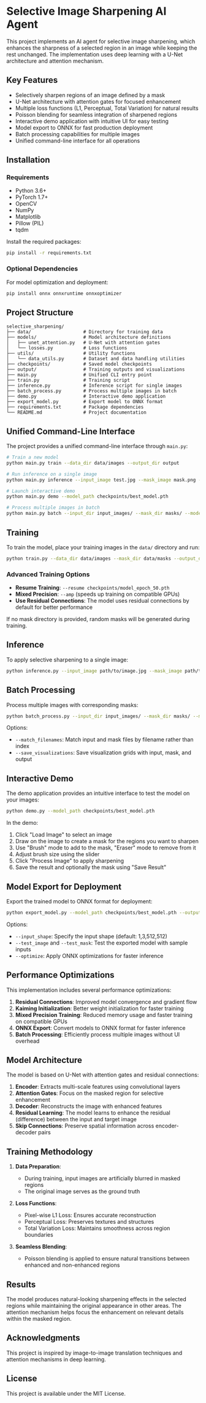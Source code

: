 # Selective Image Sharpening AI Agent

This project implements an AI agent for selective image sharpening, which enhances the sharpness of a selected region in an image while keeping the rest unchanged. The implementation uses deep learning with a U-Net architecture and attention mechanism.

## Key Features

- Selectively sharpen regions of an image defined by a mask
- U-Net architecture with attention gates for focused enhancement
- Multiple loss functions (L1, Perceptual, Total Variation) for natural results
- Poisson blending for seamless integration of sharpened regions
- Interactive demo application with intuitive UI for easy testing
- Model export to ONNX for fast production deployment
- Batch processing capabilities for multiple images
- Unified command-line interface for all operations

## Installation

### Requirements

- Python 3.6+
- PyTorch 1.7+
- OpenCV
- NumPy
- Matplotlib
- Pillow (PIL)
- tqdm

Install the required packages:

```bash
pip install -r requirements.txt
```

### Optional Dependencies
For model optimization and deployment:
```bash
pip install onnx onnxruntime onnxoptimizer
```

## Project Structure

```
selective_sharpening/
├── data/                   # Directory for training data
├── models/                 # Model architecture definitions
│   ├── unet_attention.py   # U-Net with attention gates
│   └── losses.py           # Loss functions
├── utils/                  # Utility functions
│   └── data_utils.py       # Dataset and data handling utilities
├── checkpoints/            # Saved model checkpoints
├── output/                 # Training outputs and visualizations
├── main.py                 # Unified CLI entry point
├── train.py                # Training script
├── inference.py            # Inference script for single images
├── batch_process.py        # Process multiple images in batch
├── demo.py                 # Interactive demo application
├── export_model.py         # Export model to ONNX format
├── requirements.txt        # Package dependencies
└── README.md               # Project documentation
```

## Unified Command-Line Interface

The project provides a unified command-line interface through `main.py`:

```bash
# Train a new model
python main.py train --data_dir data/images --output_dir output

# Run inference on a single image
python main.py inference --input_image test.jpg --mask_image mask.png --model_path checkpoints/best_model.pth

# Launch interactive demo
python main.py demo --model_path checkpoints/best_model.pth

# Process multiple images in batch
python main.py batch --input_dir input_images/ --mask_dir masks/ --model_path checkpoints/best_model.pth
```

## Training

To train the model, place your training images in the `data/` directory and run:

```bash
python train.py --data_dir data/images --mask_dir data/masks --output_dir output --checkpoint_dir checkpoints --epochs 100
```

### Advanced Training Options

- **Resume Training**: `--resume checkpoints/model_epoch_50.pth`
- **Mixed Precision**: `--amp` (speeds up training on compatible GPUs)
- **Use Residual Connections**: The model uses residual connections by default for better performance

If no mask directory is provided, random masks will be generated during training.

## Inference

To apply selective sharpening to a single image:

```bash
python inference.py --input_image path/to/image.jpg --mask_image path/to/mask.png --model_path checkpoints/best_model.pth --output_dir results
```

## Batch Processing

Process multiple images with corresponding masks:

```bash
python batch_process.py --input_dir input_images/ --mask_dir masks/ --model_path checkpoints/best_model.pth --output_dir results
```

Options:
- `--match_filenames`: Match input and mask files by filename rather than index
- `--save_visualizations`: Save visualization grids with input, mask, and output 

## Interactive Demo

The demo application provides an intuitive interface to test the model on your images:

```bash
python demo.py --model_path checkpoints/best_model.pth
```

In the demo:
1. Click "Load Image" to select an image
2. Draw on the image to create a mask for the regions you want to sharpen
3. Use "Brush" mode to add to the mask, "Eraser" mode to remove from it
4. Adjust brush size using the slider
5. Click "Process Image" to apply sharpening
6. Save the result and optionally the mask using "Save Result"

## Model Export for Deployment

Export the trained model to ONNX format for deployment:

```bash
python export_model.py --model_path checkpoints/best_model.pth --output_path model.onnx --optimize
```

Options:
- `--input_shape`: Specify the input shape (default: 1,3,512,512)
- `--test_image` and `--test_mask`: Test the exported model with sample inputs
- `--optimize`: Apply ONNX optimizations for faster inference

## Performance Optimizations

This implementation includes several performance optimizations:

1. **Residual Connections**: Improved model convergence and gradient flow
2. **Kaiming Initialization**: Better weight initialization for faster training
3. **Mixed Precision Training**: Reduced memory usage and faster training on compatible GPUs
4. **ONNX Export**: Convert models to ONNX format for faster inference
5. **Batch Processing**: Efficiently process multiple images without UI overhead

## Model Architecture

The model is based on U-Net with attention gates and residual connections:

1. **Encoder**: Extracts multi-scale features using convolutional layers
2. **Attention Gates**: Focus on the masked region for selective enhancement
3. **Decoder**: Reconstructs the image with enhanced features
4. **Residual Learning**: The model learns to enhance the residual (difference) between the input and target image
5. **Skip Connections**: Preserve spatial information across encoder-decoder pairs

## Training Methodology

1. **Data Preparation**: 
   - During training, input images are artificially blurred in masked regions
   - The original image serves as the ground truth

2. **Loss Functions**:
   - Pixel-wise L1 Loss: Ensures accurate reconstruction
   - Perceptual Loss: Preserves textures and structures
   - Total Variation Loss: Maintains smoothness across region boundaries

3. **Seamless Blending**:
   - Poisson blending is applied to ensure natural transitions between enhanced and non-enhanced regions

## Results

The model produces natural-looking sharpening effects in the selected regions while maintaining the original appearance in other areas. The attention mechanism helps focus the enhancement on relevant details within the masked region.

## Acknowledgments

This project is inspired by image-to-image translation techniques and attention mechanisms in deep learning.

## License

This project is available under the MIT License. 